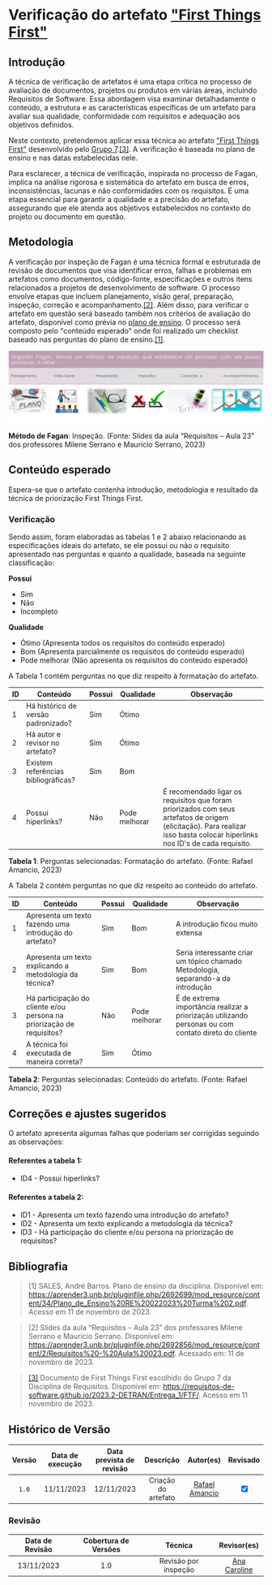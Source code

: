 # Verificação do artefato ["First Things First"](https://requisitos-de-software.github.io/2023.2-DETRAN/Entrega_2/FTF/)

## Introdução

A técnica de verificação de artefatos é uma etapa crítica no processo de avaliação de documentos, projetos ou produtos em várias áreas, incluindo Requisitos de Software. Essa abordagem visa examinar detalhadamente o conteúdo, a estrutura e as características específicas de um artefato para avaliar sua qualidade, conformidade com requisitos e adequação aos objetivos definidos.

Neste contexto, pretendemos aplicar essa técnica ao artefato ["First Things First"](https://requisitos-de-software.github.io/2023.2-DETRAN/Entrega_2/FTF/) desenvolvido pelo [Grupo 7](https://requisitos-de-software.github.io/2023.2-DETRAN/).<a id="a" href="#aa">[3]</a>. A verificação é baseada no plano de ensino e nas datas estabelecidas nele.

Para esclarecer, a técnica de verificação, inspirada no processo de Fagan, implica na análise rigorosa e sistemática do artefato em busca de erros, inconsistências, lacunas e não conformidades com os requisitos. É uma etapa essencial para garantir a qualidade e a precisão do artefato, assegurando que ele atenda aos objetivos estabelecidos no contexto do projeto ou documento em questão.

## Metodologia

A verificação por inspeção de Fagan é uma técnica formal e estruturada de revisão de documentos que visa identificar erros, falhas e problemas em artefatos como documentos, código-fonte, especificações e outros itens relacionados a projetos de desenvolvimento de software. O processo envolve etapas que incluem planejamento, visão geral, preparação, inspeção, correção e acompanhamento.<a id="a" href="#aa">[2]</a>. Além disso, para verificar o artefato em questão será baseado também nos critérios de avaliação do artefato, disponível como prévia no [plano de ensino](https://aprender3.unb.br/pluginfile.php/2692699/mod_resource/content/34/Plano_de_Ensino%20RE%20022023%20Turma%202.pdf).
O processo será composto pelo "conteúdo esperado" onde foi realizado um checklist baseado nas perguntas do plano de ensino.<a id="a" href="#aa">[1]</a>.

![Inspeção Fagan](../Fagan.png)

<b>Método de Fagan</b>: Inspeção. (Fonte: Slides da aula “Requisitos – Aula 23” dos professores Milene Serrano e Maurício Serrano, 2023)

## Conteúdo esperado

Espera-se que o artefato contenha introdução, metodologia e resultado da técnica de priorização First Things First.

### Verificação

Sendo assim, foram elaboradas as tabelas 1 e 2 abaixo relacionando as especificações ideais do artefato, se ele possui ou não o requisito apresentado nas perguntas e quanto a qualidade, baseada na seguinte classificação:

**Possui**

- Sim
- Não
- Incompleto

**Qualidade**

- Ótimo (Apresenta todos os requisitos do conteúdo esperado)
- Bom (Apresenta parcialmente os requisitos do conteúdo esperado)
- Pode melhorar (Não apresenta os requisitos do conteúdo esperado)

A Tabela 1 contém perguntas no que diz respeito à formatação do artefato. 

| ID  | Conteúdo                                                          | Possui | Qualidade     | Observação                                                                                      |
| --- | ----------------------------------------------------------------- | ------ | ------------- | ----------------------------------------------------------------------------------------------- |
| 1   | Há histórico de versão padronizado?                               | Sim    | Ótimo         |                                                                                                 |
| 2   | Há autor e revisor no artefato?                                   | Sim    | Ótimo         |                                                                                                |
| 3   | Existem referências bibliográficas?                               | Sim    | Bom           |                                                                                               |
| 4  | Possui hiperlinks?                                                 | Não    | Pode melhorar | É recomendado ligar os requisitos que foram priorizados com seus artefatos de origem (elicitação). Para realizar isso basta colocar hiperlinks nos ID's de cada requisito.  |

<b>Tabela 1</b>: Perguntas selecionadas: Formatação do artefato. (Fonte: Rafael Amancio, 2023)

A Tabela 2 contém perguntas no que diz respeito ao conteúdo do artefato. 

| ID  | Conteúdo                                                                | Possui | Qualidade     | Observação                                                                                      |
| --- | -----------------------------------------------------------------       | ------ | ------------- | ----------------------------------------------------------------------------------------------- |
| 1   | Apresenta um texto fazendo uma introdução do artefato?                  | Sim    | Bom           | A introdução ficou muito extensa |           
| 2   | Apresenta um texto explicando a metodologia da técnica?                 | Sim    | Bom           | Seria interessante criar um tópico chamado Metodologia, separando-a da introdução |           
| 3   | Há participação do cliente e/ou persona na priorização de requisitos?   | Não    | Pode melhorar | É de extrema importância realizar a priorização utilizando personas ou com contato direto do cliente |
| 4   | A técnica foi executada de maneira correta?                             | Sim    | Ótimo         |  |


<b>Tabela 2</b>: Perguntas selecionadas: Conteúdo do artefato. (Fonte: Rafael Amancio, 2023)

## Correções e ajustes sugeridos

O artefato apresenta algumas falhas que poderiam ser corrigidas seguindo as observações:
#### Referentes a tabela 1:
- ID4 - Possui hiperlinks?

#### Referentes a tabela 2:
- ID1 - Apresenta um texto fazendo uma introdução do artefato?
- ID2 - Apresenta um texto explicando a metodologia da técnica?
- ID3 - Há participação do cliente e/ou persona na priorização de requisitos?

## Bibliografia

> [1] SALES, André Barros. Plano de ensino da disciplina. Disponível em: https://aprender3.unb.br/pluginfile.php/2692699/mod_resource/content/34/Plano_de_Ensino%20RE%20022023%20Turma%202.pdf. Acesso em 11 de novembro de 2023.

> [2] Slides da aula “Requisitos – Aula 23” dos professores Milene Serrano e Maurício Serrano. Disponível em: https://aprender3.unb.br/pluginfile.php/2692856/mod_resource/content/2/Requisitos%20-%20Aula%20023.pdf. Acessado em: 11 de novembro de 2023.

> <a id="aa" href="#a">[3]</a> Documento de First Things First escolhido do Grupo 7 da Disciplina de Requisitos. Disponível em: <https://requisitos-de-software.github.io/2023.2-DETRAN/Entrega_1/FTF/>. Acesso em 11 novembro de 2023.


## Histórico de Versão

| Versão | Data de execução | Data prevista de revisão |             Descrição             |                      Autor(es)                       |                     Revisado                      |
| :----: | :--------------: | :-------------: | :-------------------------------: | :--------------------------------------------------: | :--------------------------------------------------: |
| `1.0`  |    11/11/2023    |   12/11/2023    | Criação do artefato |   [Rafael Amancio](https://github.com/Rafael-gc)   | <input type="checkbox" enabled checked /> |



### Revisão

| Data de Revisão | Cobertura de Versões  |          Técnica         |                  Revisor(es)                  |
| :------------: | :-------------: | :--------------------------: |  :----------------------------------------: |
|   13/11/2023   |    1.0    |   Revisão por inspeção    |   [Ana Caroline](https://github.com/anaaroch)    |